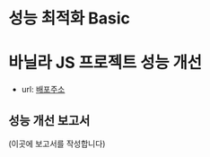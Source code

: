 # 성능 최적화 Basic

# 바닐라 JS 프로젝트 성능 개선

- url: [배포주소](https://d1dex060uws42h.cloudfront.net/)

## 성능 개선 보고서

(이곳에 보고서를 작성합니다)
